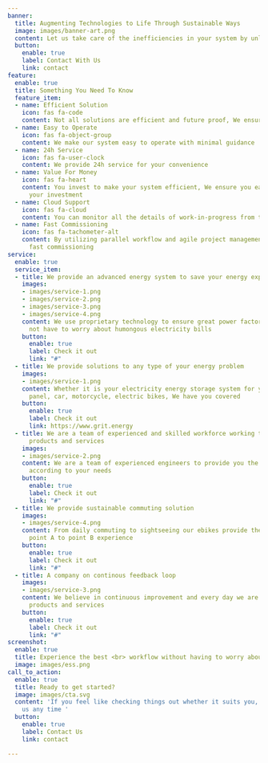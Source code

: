 ```yaml
---
banner:
  title: Augmenting Technologies to Life Through Sustainable Ways
  image: images/banner-art.png
  content: Let us take care of the inefficiencies in your system by unleashing technologies
  button:
    enable: true
    label: Contact With Us
    link: contact
feature:
  enable: true
  title: Something You Need To Know
  feature_item:
  - name: Efficient Solution
    icon: fas fa-code
    content: Not all solutions are efficient and future proof, We ensure both
  - name: Easy to Operate
    icon: fas fa-object-group
    content: We make our system easy to operate with minimal guidance
  - name: 24h Service
    icon: fas fa-user-clock
    content: We provide 24h service for your convenience
  - name: Value For Money
    icon: fas fa-heart
    content: You invest to make your system efficient, We ensure you earn more than
      your investment
  - name: Cloud Support
    icon: fas fa-cloud
    content: You can monitor all the details of work-in-progress from the cloud
  - name: Fast Commissioning
    icon: fas fa-tachometer-alt
    content: By utilizing parallel workflow and agile project management, We ensure
      fast commissioning
service:
  enable: true
  service_item:
  - title: We provide an advanced energy system to save your energy expenses.
    images:
    - images/service-1.png
    - images/service-2.png
    - images/service-3.png
    - images/service-4.png
    content: We use proprietary technology to ensure great power factors so you do
      not have to worry about humongous electricity bills
    button:
      enable: true
      label: Check it out
      link: "#"
  - title: We provide solutions to any type of your energy problem
    images:
    - images/service-1.png
    content: Whether it is your electricity energy storage system for your home, solar
      panel, car, motorcycle, electric bikes, We have you covered
    button:
      enable: true
      label: Check it out
      link: https://www.grit.energy
  - title: We are a team of experienced and skilled workforce working to improve our
      products and services
    images:
    - images/service-2.png
    content: We are a team of experienced engineers to provide you the best service
      according to your needs
    button:
      enable: true
      label: Check it out
      link: "#"
  - title: We provide sustainable commuting solution
    images:
    - images/service-4.png
    content: From daily commuting to sightseeing our ebikes provide the smoothest
      point A to point B experience
    button:
      enable: true
      label: Check it out
      link: "#"
  - title: A company on continous feedback loop
    images:
    - images/service-3.png
    content: We believe in continuous improvement and every day we are improving our
      products and services
    button:
      enable: true
      label: Check it out
      link: "#"
screenshot:
  enable: true
  title: Experience the best <br> workflow without having to worry about energy
  image: images/ess.png
call_to_action:
  enable: true
  title: Ready to get started?
  image: images/cta.svg
  content: 'If you feel like checking things out whether it suits you, you can contact
    us any time '
  button:
    enable: true
    label: Contact Us
    link: contact

---
```

